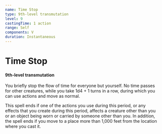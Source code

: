 ```yaml
---
name: Time Stop
type: 9th-level transmutation
level: 9
castingTime: 1 action
range: Self
components: V
duration: Instantaneous
---
```


# Time Stop

#### 9th-level transmutation

You briefly stop the flow of time for everyone but yourself. No time passes for other creatures, while you take 1d4 + 1 turns in a row, during which you can use actions and move as normal.

This spell ends if one of the actions you use during this period, or any effects that you create during this period, affects a creature other than you or an object being worn or carried by someone other than you. In addition, the spell ends if you move to a place more than 1,000 feet from the location where you cast it.
